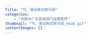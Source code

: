 ```yaml
---
Title: "气、液动角式排污阀"
categories:
    - "市政水厂水系统阀门及管配件"
thumbnail: "气、液动角式排污阀_head.gif"
contentImages: []
---
```

